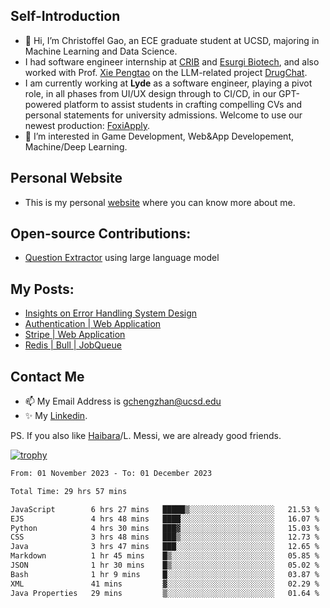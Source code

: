 ## Self-Introduction
- 👋 Hi, I’m Christoffel Gao, an ECE graduate student at UCSD, majoring in Machine Learning and Data Science.
- I had software engineer internship at [CRIB](https://www.linkedin.com/company/trycrib/) and [Esurgi Biotech](https://myesurgi.com/), and also worked with Prof. [Xie Pengtao](https://pengtaoxie.github.io/) on the LLM-related project [DrugChat](https://github.com/UCSD-AI4H/drugchat).
- I am currently working at **Lyde** as a software engineer, playing a pivot role, in all phases from UI/UX design through to CI/CD, in our GPT-powered platform to assist students in crafting compelling CVs and personal statements for university admissions. Welcome to use our newest production: [FoxiApply](https://lyde.io).
- 👀 I’m interested in Game Development, Web&App Developement, Machine/Deep Learning.

## Personal Website
-  This is my personal [website](https://gaochengzhan.netlify.app/) where you can know more about me.

## Open-source Contributions:
- [Question Extractor](https://github.com/nestordemeure/question_extractor) using large language model

## My Posts:
- [Insights on Error Handling System Design](https://gaochengzhan.netlify.app/post/error-handling/)
- [Authentication | Web Application](https://gaochengzhan.netlify.app/post/authentication/)
- [Stripe | Web Application](https://gaochengzhan.netlify.app/post/stripe/)
- [Redis | Bull | JobQueue](https://gaochengzhan.netlify.app/post/job-queue/)

## Contact Me
- 📫 My Email Address is gchengzhan@ucsd.edu
- ✨ My [Linkedin](https://www.linkedin.com/in/chengzhan-christoffel-gao/).

PS. If you also like [Haibara](https://www.detectiveconanworld.com/wiki/Ai_Haibara)/L. Messi, we are already good friends.

[![trophy](https://github-profile-trophy.vercel.app/?username=gaochengzhan&theme=flat&row=1&margin-w=12)](https://github.com/ryo-ma/github-profile-trophy)

<!--START_SECTION:waka-->

```txt
From: 01 November 2023 - To: 01 December 2023

Total Time: 29 hrs 57 mins

JavaScript        6 hrs 27 mins   █████▒░░░░░░░░░░░░░░░░░░░   21.53 %
EJS               4 hrs 48 mins   ████░░░░░░░░░░░░░░░░░░░░░   16.07 %
Python            4 hrs 30 mins   ███▓░░░░░░░░░░░░░░░░░░░░░   15.03 %
CSS               3 hrs 48 mins   ███▒░░░░░░░░░░░░░░░░░░░░░   12.73 %
Java              3 hrs 47 mins   ███░░░░░░░░░░░░░░░░░░░░░░   12.65 %
Markdown          1 hr 45 mins    █▒░░░░░░░░░░░░░░░░░░░░░░░   05.85 %
JSON              1 hr 30 mins    █▒░░░░░░░░░░░░░░░░░░░░░░░   05.02 %
Bash              1 hr 9 mins     █░░░░░░░░░░░░░░░░░░░░░░░░   03.87 %
XML               41 mins         ▓░░░░░░░░░░░░░░░░░░░░░░░░   02.29 %
Java Properties   29 mins         ▒░░░░░░░░░░░░░░░░░░░░░░░░   01.64 %
```

<!--END_SECTION:waka-->

<!---
gaochengzhan/gaochengzhan is a ✨ special ✨ repository because its `README.md` (this file) appears on your GitHub profile.
You can click the Preview link to take a look at your changes.
--->
